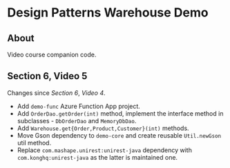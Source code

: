 # Design Patterns Warehouse Demo

## About

Video course companion code.

## Section 6, Video 5

Changes since _Section 6_, _Video 4_.

* Add `demo-func` Azure Function App project.
* Add `OrderDao.getOrder(int)` method, implement the interface method in subclasses - `DbOrderDao` and `MemoryDbDao`.  
* Add `Warehouse.get{Order,Product,Customer}(int)` methods.
* Move Gson dependency to `demo-core` and create reusable `Util.newGson` util method.
* Replace `com.mashape.unirest:unirest-java` dependency with `com.konghq:unirest-java` as the latter is maintained one. 

